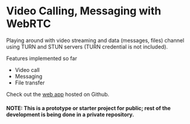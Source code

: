 # Video Calling, Messaging with WebRTC

Playing around with video streaming and data (messages, files) channel using TURN and STUN servers (TURN credential is not included).

Features implemented so far
* Video call
* Messaging
* File transfer

Check out the <a href="https://tareqnewazshahriar.github.io/video-calling-messaging-with-webrtc/public" target="_blank">web app</a> hosted on Github.

#### NOTE: This is a prototype or starter project for public; rest of the development is being done in a private repository.
